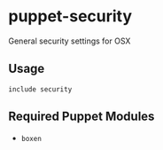 puppet-security
===========

General security settings for OSX

## Usage

```puppet
include security
```

## Required Puppet Modules

* `boxen`


